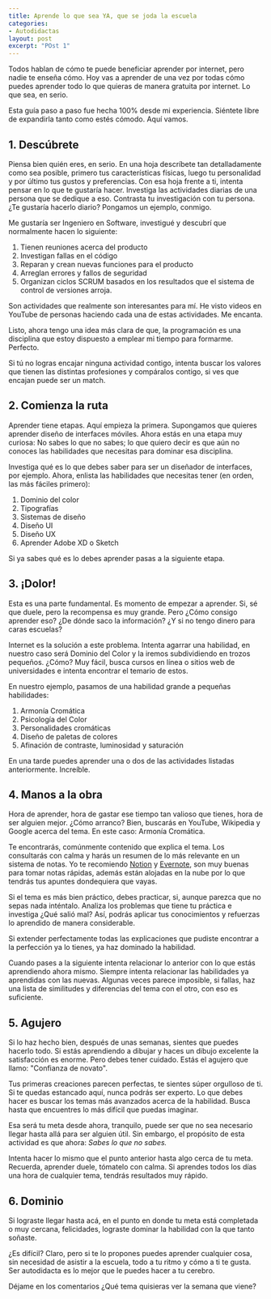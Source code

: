 ```yaml
---
title: Aprende lo que sea YA, que se joda la escuela
categories: 
- Autodidactas
layout: post
excerpt: "POst 1"
---
```


Todos hablan de cómo te puede beneficiar aprender por internet, pero nadie te enseña cómo. Hoy vas a aprender de una vez por todas cómo puedes aprender todo lo que quieras de manera gratuita por internet. Lo que sea, en serio.

Esta guía paso a paso fue hecha 100% desde mi experiencia. Siéntete libre de expandirla tanto como estés cómodo. Aquí vamos.

## 1. Descúbrete

Piensa bien quién eres, en serio. En una hoja descríbete tan detalladamente como sea posible, primero tus características físicas, luego tu personalidad y por último tus gustos y preferencias. Con esa hoja frente a ti, intenta pensar en lo que te gustaría hacer. Investiga las actividades diarias de una persona que se dedique a eso. Contrasta tu investigación con tu persona. ¿Te gustaría hacerlo diario? Pongamos un ejemplo, conmigo.

Me gustaría ser Ingeniero en Software, investigué y descubrí que normalmente hacen lo siguiente:

1. Tienen reuniones acerca del producto
2. Investigan fallas en el código
3. Reparan y crean nuevas funciones para el producto
4. Arreglan errores y fallos de seguridad
5. Organizan ciclos SCRUM basados en los resultados que el sistema de control de versiones arroja.

Son actividades que realmente son interesantes para mí. He visto videos en YouTube de personas haciendo cada una de estas actividades. Me encanta.

Listo, ahora tengo una idea más clara de que, la programación es una disciplina que estoy dispuesto a emplear mi tiempo para formarme. Perfecto.

Si tú no logras encajar ninguna actividad contigo, intenta buscar los valores que tienen las distintas profesiones y compáralos contigo, si ves que encajan puede ser un match.

## 2. Comienza la ruta

Aprender tiene etapas. Aquí empieza la primera. Supongamos que quieres aprender diseño de interfaces móviles. Ahora estás en una etapa muy curiosa: No sabes lo que no sabes; lo que quiero decir es que aún no conoces las habilidades que necesitas para dominar esa disciplina.

Investiga qué es lo que debes saber para ser un diseñador de interfaces, por ejemplo. Ahora, enlista las habilidades que necesitas tener (en orden, las más fáciles primero):

1. Dominio del color
2. Tipografías
3. Sistemas de diseño
4. Diseño UI
5. Diseño UX
6. Aprender Adobe XD o Sketch

Si ya sabes qué es lo debes aprender pasas a la siguiente etapa.

## 3. ¡Dolor!

Esta es una parte fundamental. Es momento de empezar a aprender. Si, sé que duele, pero la recompensa es muy grande. Pero ¿Cómo consigo aprender eso? ¿De dónde saco la información? ¿Y si no tengo dinero para caras escuelas?

Internet es la solución a este problema. Intenta agarrar una habilidad, en nuestro caso será Dominio del Color y la iremos subdividiendo en trozos pequeños. ¿Cómo? Muy fácil, busca cursos en línea o sitios web de universidades e intenta encontrar el temario de estos.

En nuestro ejemplo, pasamos de una habilidad grande a pequeñas habilidades:

1. Armonía Cromática
2. Psicología del Color
3. Personalidades cromáticas
4. Diseño de paletas de colores
5. Afinación de contraste, luminosidad y saturación

En una tarde puedes aprender una o dos de las actividades listadas anteriormente. Increíble.

## 4. Manos a la obra

Hora de aprender, hora de gastar ese tiempo tan valioso que tienes, hora de ser alguien mejor. ¿Cómo arranco? Bien, buscarás en YouTube, Wikipedia y Google acerca del tema. En este caso: Armonía Cromática. 

Te encontrarás, comúnmente contenido que explica el tema. Los consultarás con calma y harás un resumen de lo más relevante en un sistema de notas. Yo te recomiendo [Notion](http://notion.so) y [Evernote](https://evernote.com/intl/es/), son muy buenas para tomar notas rápidas, además están alojadas en la nube por lo que tendrás tus apuntes dondequiera que vayas.

Si el tema es más bien práctico, debes practicar, si, aunque parezca que no sepas nada inténtalo. Analiza los problemas que tiene tu práctica e investiga ¿Qué salió mal? Así, podrás aplicar tus conocimientos y refuerzas lo aprendido de manera considerable.

Si extender perfectamente todas las explicaciones que pudiste encontrar a la perfección ya lo tienes, ya haz dominado la habilidad.

Cuando pases a la siguiente intenta relacionar lo anterior con lo que estás aprendiendo ahora mismo. Siempre intenta relacionar las habilidades ya aprendidas con las nuevas. Algunas veces parece imposible, si fallas, haz una lista de similitudes y diferencias del tema con el otro, con eso es suficiente.

## 5. Agujero

Si lo haz hecho bien, después de unas semanas, sientes que puedes hacerlo todo. Si estás aprendiendo a dibujar y haces un dibujo excelente la satisfacción es enorme. Pero debes tener cuidado. Estás el agujero que llamo: "Confianza de novato".

Tus primeras creaciones parecen perfectas, te sientes súper orgulloso de ti. Si te quedas estancado aquí, nunca podrás ser experto. Lo que debes hacer es buscar los temas más avanzados acerca de la habilidad. Busca hasta que encuentres lo más difícil que puedas imaginar.

Esa será tu meta desde ahora, tranquilo, puede ser que no sea necesario llegar hasta allá para ser alguien útil. Sin embargo, el propósito de esta actividad es que ahora: *Sabes lo que no sabes.*

Intenta hacer lo mismo que el punto anterior hasta algo cerca de tu meta. Recuerda, aprender duele, tómatelo con calma. Si aprendes todos los días una hora de cualquier tema, tendrás resultados muy rápido.

## 6. Dominio

Si lograste llegar hasta acá, en el punto en donde tu meta está completada o muy cercana, felicidades, lograste dominar la habilidad con la que tanto soñaste.

¿Es difícil? Claro, pero si te lo propones puedes aprender cualquier cosa, sin necesidad de asistir a la escuela, todo a tu ritmo y cómo a ti te gusta. Ser autodidacta es lo mejor que le  puedes hacer a tu cerebro.

Déjame en los comentarios ¿Qué tema quisieras ver la  semana que viene?